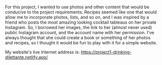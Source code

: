 For this project, I wanted to use photos and other content that would be conducive to the project requirements. Recipes seemed like one that would allow me to incorporate photos, lists, and so on, and I was inspired by a friend who posts the most amazing looking cocktail tableaus on her private Instagram. So, I borrowed her images, the link to her (almost never used) public Instagram account, and the account name with her permission. I've always thought that she could create a book or something of her photos and recipes, so I thought it would be fun to play with it for a simple website.

My website's live Internet address is: https://project1-drinking-dilettante.netlify.app/